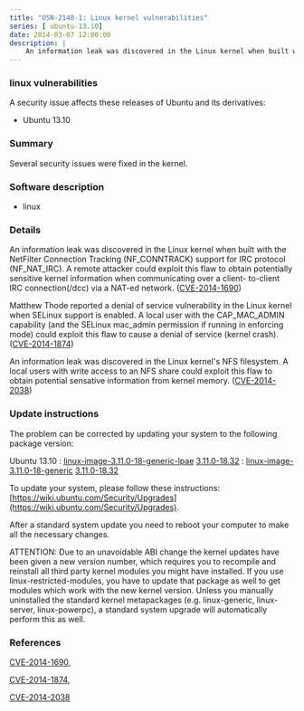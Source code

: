 ```yaml
---
title: "USN-2140-1: Linux kernel vulnerabilities"
series: [ ubuntu-13.10]
date: 2014-03-07 12:00:00
description: |
    An information leak was discovered in the Linux kernel when built with the NetFilter Connection Tracking (NF_CONNTRACK) support for IRC protocol (NF_NAT_IRC). A remote attacker could exploit this flaw to obtain potentially sensitive kernel information when communicating over a client- to-client IRC connection(/dcc) via a NAT-ed network. ([CVE-2014-1690](http://people.ubuntu.com/~ubuntu-security/cve/CVE-2014-1690))
--- 
```

 
### linux vulnerabilities

A security issue affects these releases of Ubuntu and its derivatives:

* Ubuntu 13.10

### Summary

Several security issues were fixed in the kernel. 

### Software description

* linux 

### Details

An information leak was discovered in the Linux kernel when built with the NetFilter Connection Tracking (NF_CONNTRACK) support for IRC protocol (NF_NAT_IRC). A remote attacker could exploit this flaw to obtain potentially sensitive kernel information when communicating over a client- to-client IRC connection(/dcc) via a NAT-ed network. ([CVE-2014-1690](http://people.ubuntu.com/~ubuntu-security/cve/CVE-2014-1690))

Matthew Thode reported a denial of service vulnerability in the Linux kernel when SELinux support is enabled. A local user with the CAP_MAC_ADMIN capability (and the SELinux mac_admin permission if running in enforcing mode) could exploit this flaw to cause a denial of service (kernel crash). ([CVE-2014-1874](http://people.ubuntu.com/~ubuntu-security/cve/CVE-2014-1874))

An information leak was discovered in the Linux kernel&#39;s NFS filesystem. A local users with write access to an NFS share could exploit this flaw to obtain potential sensative information from kernel memory. ([CVE-2014-2038](http://people.ubuntu.com/~ubuntu-security/cve/CVE-2014-2038)) 

### Update instructions

The problem can be corrected by updating your system to the following package version:

Ubuntu 13.10
 : [linux-image-3.11.0-18-generic-lpae](https://launchpad.net/ubuntu/+source/linux) <span> [3.11.0-18.32](https://launchpad.net/ubuntu/+source/linux/3.11.0-18.32) </span> 
 : [linux-image-3.11.0-18-generic](https://launchpad.net/ubuntu/+source/linux) <span> [3.11.0-18.32](https://launchpad.net/ubuntu/+source/linux/3.11.0-18.32) </span> 

To update your system, please follow these instructions: [https://wiki.ubuntu.com/Security/Upgrades](https://wiki.ubuntu.com/Security/Upgrades).

After a standard system update you need to reboot your computer to make all the necessary changes.

ATTENTION: Due to an unavoidable ABI change the kernel updates have been given a new version number, which requires you to recompile and reinstall all third party kernel modules you might have installed. If you use linux-restricted-modules, you have to update that package as well to get modules which work with the new kernel version. Unless you manually uninstalled the standard kernel metapackages (e.g. linux-generic, linux-server, linux-powerpc), a standard system upgrade will automatically perform this as well. 

### References

 [CVE-2014-1690](http://people.ubuntu.com/~ubuntu-security/cve/CVE-2014-1690), 

 [CVE-2014-1874](http://people.ubuntu.com/~ubuntu-security/cve/CVE-2014-1874), 

 [CVE-2014-2038](http://people.ubuntu.com/~ubuntu-security/cve/CVE-2014-2038)
 
